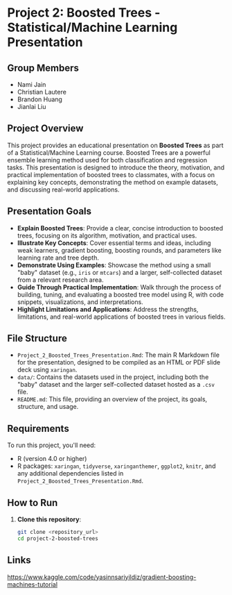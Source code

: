 # Project 2: Boosted Trees - Statistical/Machine Learning Presentation

## Group Members
- Nami Jain
- Christian Lautere
- Brandon Huang
- Jianlai Liu

## Project Overview
This project provides an educational presentation on **Boosted Trees** as part of a Statistical/Machine Learning course. Boosted Trees are a powerful ensemble learning method used for both classification and regression tasks. This presentation is designed to introduce the theory, motivation, and practical implementation of boosted trees to classmates, with a focus on explaining key concepts, demonstrating the method on example datasets, and discussing real-world applications.

## Presentation Goals
- **Explain Boosted Trees**: Provide a clear, concise introduction to boosted trees, focusing on its algorithm, motivation, and practical uses.
- **Illustrate Key Concepts**: Cover essential terms and ideas, including weak learners, gradient boosting, boosting rounds, and parameters like learning rate and tree depth.
- **Demonstrate Using Examples**: Showcase the method using a small "baby" dataset (e.g., `iris` or `mtcars`) and a larger, self-collected dataset from a relevant research area.
- **Guide Through Practical Implementation**: Walk through the process of building, tuning, and evaluating a boosted tree model using R, with code snippets, visualizations, and interpretations.
- **Highlight Limitations and Applications**: Address the strengths, limitations, and real-world applications of boosted trees in various fields.

## File Structure
- `Project_2_Boosted_Trees_Presentation.Rmd`: The main R Markdown file for the presentation, designed to be compiled as an HTML or PDF slide deck using `xaringan`.
- `data/`: Contains the datasets used in the project, including both the "baby" dataset and the larger self-collected dataset hosted as a `.csv` file.
- `README.md`: This file, providing an overview of the project, its goals, structure, and usage.

## Requirements
To run this project, you'll need:
- R (version 4.0 or higher)
- R packages: `xaringan`, `tidyverse`, `xaringanthemer`, `ggplot2`, `knitr`, and any additional dependencies listed in `Project_2_Boosted_Trees_Presentation.Rmd`.

## How to Run
1. **Clone this repository**:
   ```bash
   git clone <repository_url>
   cd project-2-boosted-trees


## Links
https://www.kaggle.com/code/yasinnsariyildiz/gradient-boosting-machines-tutorial
